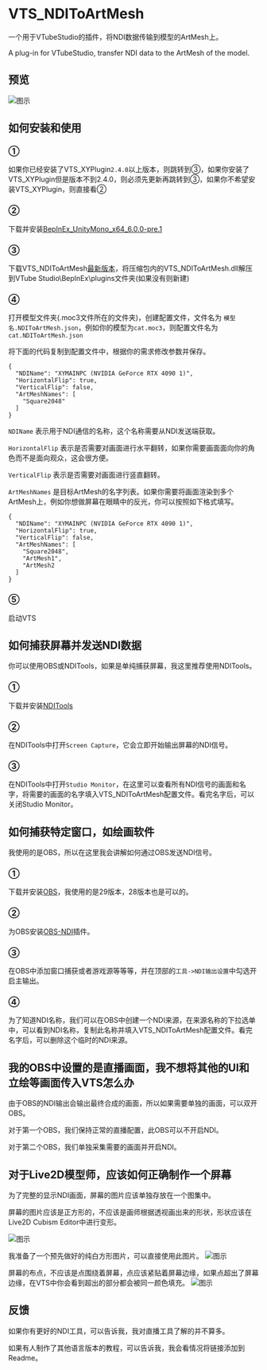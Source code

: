 # VTS_NDIToArtMesh
一个用于VTubeStudio的插件，将NDI数据传输到模型的ArtMesh上。

A plug-in for VTubeStudio, transfer NDI data to the ArtMesh of the model.

## 预览
![图示](ReadmeAssets/NDIToArtMeshPreview.gif)

## 如何安装和使用
### ①
如果你已经安装了VTS_XYPlugin`2.4.0`以上版本，则跳转到③，如果你安装了VTS_XYPlugin但是版本不到2.4.0，则必须先更新再跳转到③，如果你不希望安装VTS_XYPlugin，则直接看②

### ②
下载并安装[BepInEx_UnityMono_x64_6.0.0-pre.1][1] 

### ③
下载VTS_NDIToArtMesh[最新版本][2]，将压缩包内的VTS_NDIToArtMesh.dll解压到VTube Studio\BepInEx\plugins文件夹(如果没有则新建)

### ④
打开模型文件夹(.moc3文件所在的文件夹)，创建配置文件，文件名为 `模型名.NDIToArtMesh.json`，例如你的模型为`cat.moc3`，则配置文件名为`cat.NDIToArtMesh.json`

将下面的代码复制到配置文件中，根据你的需求修改参数并保存。

```
{
  "NDIName": "XYMAINPC (NVIDIA GeForce RTX 4090 1)",
  "HorizontalFlip": true,
  "VerticalFlip": false,
  "ArtMeshNames": [
    "Square2048"
  ]
}
```

`NDIName` 表示用于NDI通信的名称，这个名称需要从NDI发送端获取。

`HorizontalFlip` 表示是否需要对画面进行水平翻转，如果你需要画面面向你的角色而不是面向观众，这会很方便。

`VerticalFlip` 表示是否需要对画面进行竖直翻转。

`ArtMeshNames` 是目标ArtMesh的名字列表。如果你需要将画面渲染到多个ArtMesh上，例如你想做屏幕在眼睛中的反光，你可以按照如下格式填写。

```
{
  "NDIName": "XYMAINPC (NVIDIA GeForce RTX 4090 1)",
  "HorizontalFlip": true,
  "VerticalFlip": false,
  "ArtMeshNames": [
    "Square2048",
    "ArtMesh1",
    "ArtMesh2
  ]
}
```
### ⑤
启动VTS

## 如何捕获屏幕并发送NDI数据
你可以使用OBS或NDITools，如果是单纯捕获屏幕，我这里推荐使用NDITools。

### ①
下载并安装[NDITools][3]

### ②
在NDITools中打开`Screen Capture`，它会立即开始输出屏幕的NDI信号。

### ③
在NDITools中打开`Studio Monitor`，在这里可以查看所有NDI信号的画面和名字，将需要的画面的名字填入VTS_NDIToArtMesh配置文件。看完名字后，可以关闭Studio Monitor。

## 如何捕获特定窗口，如绘画软件
我使用的是OBS，所以在这里我会讲解如何通过OBS发送NDI信号。

### ①
下载并安装[OBS][4]，我使用的是29版本，28版本也是可以的。

### ②
为OBS安装[OBS-NDI][5]插件。

### ③
在OBS中添加窗口捕获或者游戏源等等等，并在顶部的`工具->NDI输出设置`中勾选开启主输出。

### ④
为了知道NDI名称，我们可以在OBS中创建一个NDI来源，在来源名称的下拉选单中，可以看到NDI名称，复制此名称并填入VTS_NDIToArtMesh配置文件。看完名字后，可以删除这个临时的NDI来源。

## 我的OBS中设置的是直播画面，我不想将其他的UI和立绘等画面传入VTS怎么办
由于OBS的NDI输出会输出最终合成的画面，所以如果需要单独的画面，可以双开OBS。

对于第一个OBS，我们保持正常的直播配置，此OBS可以不开启NDI。

对于第二个OBS，我们单独采集需要的画面并开启NDI。

## 对于Live2D模型师，应该如何正确制作一个屏幕
为了完整的显示NDI画面，屏幕的图片应该单独存放在一个图集中。

屏幕的图片应该是正方形的，不应该是画师根据透视画出来的形状，形状应该在Live2D Cubism Editor中进行变形。

![图示](ReadmeAssets/ScreenTextureSetting.jpg)

我准备了一个预先做好的纯白方形图片，可以直接使用此图片。
![图示](Square2048.png)

屏幕的布点，不应该是点围绕着屏幕，点应该紧贴着屏幕边缘，如果点超出了屏幕边缘，在VTS中你会看到超出的部分都会被同一颜色填充。
![图示](ReadmeAssets/ScreenMeshEdit.jpg)

## 反馈
如果你有更好的NDI工具，可以告诉我，我对直播工具了解的并不算多。

如果有人制作了其他语言版本的教程，可以告诉我，我会看情况将链接添加到Readme。


[1]: https://github.com/BepInEx/BepInEx/releases/tag/v6.0.0-pre.1
[2]: https://github.com/xiaoye97/VTS_NDIToArtMesh/releases/latest
[3]: https://ndi.tv/tools/#download-tools
[4]: https://obsproject.com/
[5]: https://github.com/Palakis/obs-ndi/releases